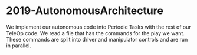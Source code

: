 # 2019-AutonomousArchitecture
We implement our autonomous code into Periodic Tasks with the rest of our TeleOp code. We read a file that has the commands for the play we want. These commands are split into driver and manipulator controls and are run in parallel.  
